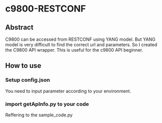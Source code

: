 # c9800-RESTCONF

## Abstract

C9800 can be accessed from RESTCONF using YANG model. But YANG model is very difficult to find the correct url and parameters. So I created the C9800 API wrapper. This is useful for the c9800 API beginner.

## How to use

### Setup config.json
You need to input parameter according to your environment.

### import getApInfo.py to your code
Reffering to the sample_code.py

